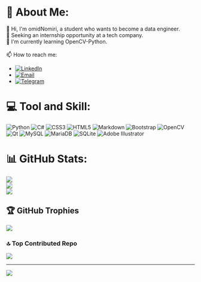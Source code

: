 # 💫 About Me:
👋 Hi, I'm omidNomiri, a student who wants to become a data engineer.
<br>
🤝 Seeking an internship opportunity at a tech company.
<br> 
🌱 I'm currently learning OpenCV-Python.
<br><br> 
📫 How to reach me:<br>
- [![LinkedIn](https://img.shields.io/badge/LinkedIn-%230077B5.svg?logo=linkedin&logoColor=white)](https://www.linkedin.com/in/omid-nomiri-8153432b6?utm_source=share&utm_campaign=share_via&utm_content=profile&utm_medium=android_app)
- [![Email](https://img.shields.io/badge/Email-%230077B5.svg?logo=Gmail&logoColor=white)]([omidnomiri@gmail.com](https://mail.google.com/mail/u/0/?fs=1&tf=cm&source=mailto&to=omidnomiri@gmail.com))
- [![Telegram](https://img.shields.io/badge/Telegram-%230077B5.svg?logo=Telegram&logoColor=white)](https://t.me/Omidnom)


# 💻 Tool and Skill:
![Python](https://img.shields.io/badge/python-3670A0?style=for-the-badge&logo=python&logoColor=ffdd54) ![C#](https://img.shields.io/badge/c%23-%23239120.svg?style=for-the-badge&logo=csharp&logoColor=white) ![CSS3](https://img.shields.io/badge/css3-%231572B6.svg?style=for-the-badge&logo=css3&logoColor=white) ![HTML5](https://img.shields.io/badge/html5-%23E34F26.svg?style=for-the-badge&logo=html5&logoColor=white) ![Markdown](https://img.shields.io/badge/markdown-%23000000.svg?style=for-the-badge&logo=markdown&logoColor=white) ![Bootstrap](https://img.shields.io/badge/bootstrap-%238511FA.svg?style=for-the-badge&logo=bootstrap&logoColor=white) ![OpenCV](https://img.shields.io/badge/opencv-%23white.svg?style=for-the-badge&logo=opencv&logoColor=white) ![Qt](https://img.shields.io/badge/Qt-%23217346.svg?style=for-the-badge&logo=Qt&logoColor=white) ![MySQL](https://img.shields.io/badge/mysql-%2300000f.svg?style=for-the-badge&logo=mysql&logoColor=white) ![MariaDB](https://img.shields.io/badge/MariaDB-003545?style=for-the-badge&logo=mariadb&logoColor=white) ![SQLite](https://img.shields.io/badge/sqlite-%2307405e.svg?style=for-the-badge&logo=sqlite&logoColor=white) ![Adobe Illustrator](https://img.shields.io/badge/adobe%20illustrator-%23FF9A00.svg?style=for-the-badge&logo=adobe%20illustrator&logoColor=white)


# 📊 GitHub Stats:
![](https://github-readme-stats.vercel.app/api?username=omidNomiri&theme=dark&hide_border=false&include_all_commits=false&count_private=true)<br/>
![](https://github-readme-streak-stats.herokuapp.com/?user=omidNomiri&theme=dark&hide_border=false)<br/>
![](https://github-readme-stats.vercel.app/api/top-langs/?username=omidNomiri&theme=dark&hide_border=false&include_all_commits=false&count_private=true&layout=compact)


## 🏆 GitHub Trophies
![](https://github-profile-trophy.vercel.app/?username=omidNomiri&theme=discord&no-frame=false&no-bg=false&margin-w=4)


### 🔝 Top Contributed Repo
![](https://github-contributor-stats.vercel.app/api?username=omidNomiri&limit=5&theme=dark&combine_all_yearly_contributions=true)

---
[![](https://visitcount.itsvg.in/api?id=omidNomiri&icon=5&color=12)](https://visitcount.itsvg.in)
